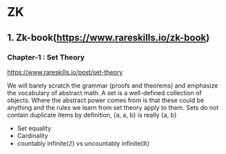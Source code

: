 # ZK
## 1. Zk-book(https://www.rareskills.io/zk-book)
### Chapter-1 : Set Theory
https://www.rareskills.io/post/set-theory

We will barely scratch the grammar (proofs and theorems) and emphasize the vocabulary of abstract math.
A set is a well-defined collection of objects. Where the abstract power comes from is that these could be anything and the rules we learn from set theory apply to them.
Sets do not contain duplicate items by definition, {a, a, b} is really {a, b}
* Set equality
* Cardinality
* countably infinite(ℤ) vs uncountably infinite(ℝ)
